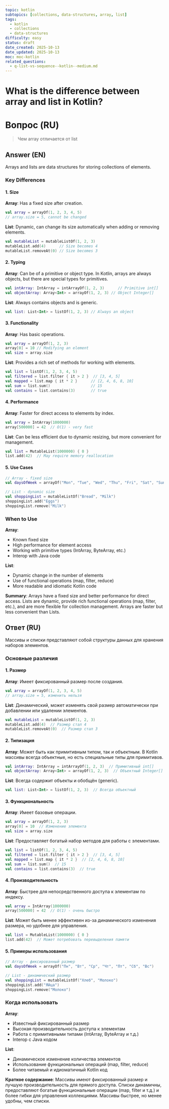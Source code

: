 ```yaml
---
topic: kotlin
subtopics: [collections, data-structures, array, list]
tags:
  - kotlin
  - collections
  - data-structures
difficulty: easy
status: draft
date_created: 2025-10-13
date_updated: 2025-10-13
moc: moc-kotlin
related_questions:
  - q-list-vs-sequence--kotlin--medium.md
---
```


# What is the difference between array and list in Kotlin?

# Вопрос (RU)
> Чем array отличается от list

## Answer (EN)

Arrays and lists are data structures for storing collections of elements.

### Key Differences

#### 1. Size

**Array**: Has a fixed size after creation.

```kotlin
val array = arrayOf(1, 2, 3, 4, 5)
// array.size = 5, cannot be changed
```

**List**: Dynamic, can change its size automatically when adding or removing elements.

```kotlin
val mutableList = mutableListOf(1, 2, 3)
mutableList.add(4)      // Size becomes 4
mutableList.removeAt(0) // Size becomes 3
```

#### 2. Typing

**Array**: Can be of a primitive or object type. In Kotlin, arrays are always objects, but there are special types for primitives.

```kotlin
val intArray: IntArray = intArrayOf(1, 2, 3)      // Primitive int[]
val objectArray: Array<Int> = arrayOf(1, 2, 3) // Object Integer[]
```

**List**: Always contains objects and is generic.

```kotlin
val list: List<Int> = listOf(1, 2, 3) // Always an object
```

#### 3. Functionality

**Array**: Has basic operations.

```kotlin
val array = arrayOf(1, 2, 3)
array[0] = 10 // Modifying an element
val size = array.size
```

**List**: Provides a rich set of methods for working with elements.

```kotlin
val list = listOf(1, 2, 3, 4, 5)
val filtered = list.filter { it > 2 }  // [3, 4, 5]
val mapped = list.map { it * 2 }      // [2, 4, 6, 8, 10]
val sum = list.sum()                  // 15
val contains = list.contains(3)       // true
```

#### 4. Performance

**Array**: Faster for direct access to elements by index.

```kotlin
val array = IntArray(1000000)
array[500000] = 42  // O(1) - very fast
```

**List**: Can be less efficient due to dynamic resizing, but more convenient for management.

```kotlin
val list = MutableList(1000000) { 0 }
list.add(42)  // May require memory reallocation
```

#### 5. Use Cases

```kotlin
// Array - fixed size
val daysOfWeek = arrayOf("Mon", "Tue", "Wed", "Thu", "Fri", "Sat", "Sun")

// List - dynamic size
val shoppingList = mutableListOf("Bread", "Milk")
shoppingList.add("Eggs")
shoppingList.remove("Milk")
```

### When to Use

**Array**:
- Known fixed size
- High performance for element access
- Working with primitive types (IntArray, ByteArray, etc.)
- Interop with Java code

**List**:
- Dynamic change in the number of elements
- Use of functional operations (map, filter, reduce)
- More readable and idiomatic Kotlin code

**Summary**: Arrays have a fixed size and better performance for direct access. Lists are dynamic, provide rich functional operations (map, filter, etc.), and are more flexible for collection management. Arrays are faster but less convenient than Lists.

## Ответ (RU)
Массивы и списки представляют собой структуры данных для хранения наборов элементов.

### Основные различия

#### 1. Размер

**Array**: Имеет фиксированный размер после создания.

```kotlin
val array = arrayOf(1, 2, 3, 4, 5)
// array.size = 5, изменить нельзя
```

**List**: Динамический, может изменять свой размер автоматически при добавлении или удалении элементов.

```kotlin
val mutableList = mutableListOf(1, 2, 3)
mutableList.add(4)  // Размер стал 4
mutableList.removeAt(0)  // Размер стал 3
```

#### 2. Типизация

**Array**: Может быть как примитивным типом, так и объектным. В Kotlin массивы всегда объектные, но есть специальные типы для примитивов.

```kotlin
val intArray: IntArray = intArrayOf(1, 2, 3)  // Примитивный int[]
val objectArray: Array<Int> = arrayOf(1, 2, 3)  // Объектный Integer[]
```

**List**: Всегда содержит объекты и обобщён (generic).

```kotlin
val list: List<Int> = listOf(1, 2, 3)  // Всегда объектный
```

#### 3. Функциональность

**Array**: Имеет базовые операции.

```kotlin
val array = arrayOf(1, 2, 3)
array[0] = 10  // Изменение элемента
val size = array.size
```

**List**: Предоставляет богатый набор методов для работы с элементами.

```kotlin
val list = listOf(1, 2, 3, 4, 5)
val filtered = list.filter { it > 2 }  // [3, 4, 5]
val mapped = list.map { it * 2 }  // [2, 4, 6, 8, 10]
val sum = list.sum()  // 15
val contains = list.contains(3)  // true
```

#### 4. Производительность

**Array**: Быстрее для непосредственного доступа к элементам по индексу.

```kotlin
val array = IntArray(1000000)
array[500000] = 42  // O(1) - очень быстро
```

**List**: Может быть менее эффективен из-за динамического изменения размера, но удобнее для управления.

```kotlin
val list = MutableList(1000000) { 0 }
list.add(42)  // Может потребовать перевыделения памяти
```

#### 5. Примеры использования

```kotlin
// Array - фиксированный размер
val daysOfWeek = arrayOf("Пн", "Вт", "Ср", "Чт", "Пт", "Сб", "Вс")

// List - динамический размер
val shoppingList = mutableListOf("Хлеб", "Молоко")
shoppingList.add("Яйца")
shoppingList.remove("Молоко")
```

### Когда использовать

**Array**:
- Известный фиксированный размер
- Высокая производительность доступа к элементам
- Работа с примитивными типами (IntArray, ByteArray и т.д.)
- Interop с Java кодом

**List**:
- Динамическое изменение количества элементов
- Использование функциональных операций (map, filter, reduce)
- Более читаемый и идиоматичный Kotlin код

**Краткое содержание**: Массивы имеют фиксированный размер и лучшую производительность для прямого доступа. Списки динамичны, предоставляют богатые функциональные операции (map, filter и т.д.) и более гибки для управления коллекциями. Массивы быстрее, но менее удобны, чем списки.
